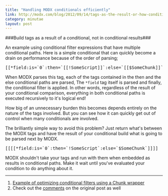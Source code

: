 ```yaml
---
title: "Handling MODX conditionals efficiently"
link: http://modx.com/blog/2012/09/14/tags-as-the-result-or-how-conditionals-are-like-mosquitoes/
category: minutae
layout: post
---
```


###Build tags as a result of a conditional, not in conditional results###

An example using conditional filter expressions that have multiple conditional
paths. Here is a simple conditional that can quickly become a drain on
performance because of the order of parsing;

<pre class="brush: plain">
[[*field:is=`0`:then=`[[!SomeScript]]`:else=`[[$SomeChunk]]`]]
</pre>

When MODX parses this tag, each of the tags contained in the then and the else
conditional paths are parsed, The `*field` tag itself is parsed and finally, the
conditional filter is applied. In other words, regardless of the result of your
conditional comparison, everything in both conditional paths is executed
recursively to it's logical end!

How big of an unnecessary burden this becomes depends entirely on the nature of
the tags involved. But you can see how it can quickly get out of control when
many conditionals are involved.

The brilliantly simple way to avoid this problem? Just return what's between the
MODX tags and have the result of your conditional build what is going to be
parsed next by MODX.

<pre class="brush: plain">
[[[[*field:is=`0`:then=`!SomeScript`:else=`$SomeChunk`]]]]
</pre>

MODX shouldn't take your tags and run with them when embedded as results in
conditional paths. Make it wait until you've evaluated your condition to do
anything about it.

---

1. [Example of optimizing conditional filters using a Chunk wrapper][link1]
2. Check out the [comments][link2] on the original post as well

[link1]: https://gist.github.com/opengeek/3744346
[link2]: http://modx.com/blog/2012/09/14/tags-as-the-result-or-how-conditionals-are-like-mosquitoes/#comments

